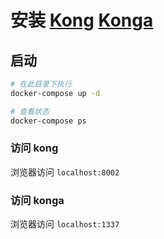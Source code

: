 # 安装 [Kong](https://docs.konghq.com/gateway/latest/install/docker/) [Konga](https://github.com/pantsel/konga)

## 启动

```bash
# 在此目录下执行
docker-compose up -d

# 查看状态
docker-compose ps
```

### 访问 kong

浏览器访问 `localhost:8002`

### 访问 konga

浏览器访问 `localhost:1337`